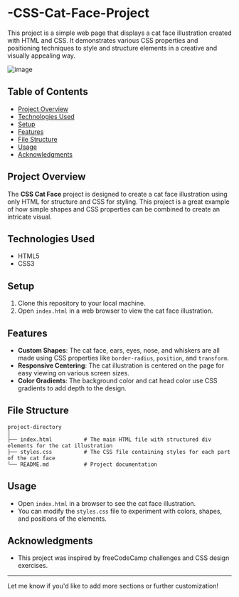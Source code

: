 # -CSS-Cat-Face-Project

This project is a simple web page that displays a cat face illustration created with HTML and CSS. It demonstrates various CSS properties and positioning techniques to style and structure elements in a creative and visually appealing way.

![image](https://github.com/user-attachments/assets/b32a515f-6659-4230-840e-fea7cf43b666)


## Table of Contents
- [Project Overview](#project-overview)
- [Technologies Used](#technologies-used)
- [Setup](#setup)
- [Features](#features)
- [File Structure](#file-structure)
- [Usage](#usage)
- [Acknowledgments](#acknowledgments)

## Project Overview
The **CSS Cat Face** project is designed to create a cat face illustration using only HTML for structure and CSS for styling. This project is a great example of how simple shapes and CSS properties can be combined to create an intricate visual.

## Technologies Used
- HTML5
- CSS3

## Setup
1. Clone this repository to your local machine.
2. Open `index.html` in a web browser to view the cat face illustration.

## Features
- **Custom Shapes**: The cat face, ears, eyes, nose, and whiskers are all made using CSS properties like `border-radius`, `position`, and `transform`.
- **Responsive Centering**: The cat illustration is centered on the page for easy viewing on various screen sizes.
- **Color Gradients**: The background color and cat head color use CSS gradients to add depth to the design.

## File Structure
```plaintext
project-directory
│
├── index.html          # The main HTML file with structured div elements for the cat illustration
├── styles.css          # The CSS file containing styles for each part of the cat face
└── README.md           # Project documentation
```

## Usage
- Open `index.html` in a browser to see the cat face illustration.
- You can modify the `styles.css` file to experiment with colors, shapes, and positions of the elements.

## Acknowledgments
- This project was inspired by freeCodeCamp challenges and CSS design exercises.

---

Let me know if you'd like to add more sections or further customization!
